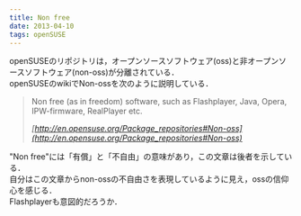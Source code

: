```yaml
---
title: Non free
date: 2013-04-10
tags: openSUSE
---
```


openSUSEのリポジトリは，オープンソースソフトウェア(oss)と非オープンソースソフトウェア(non-oss)が分離されている．<br />openSUSEのwikiでNon-ossを次のように説明している．

> Non free (as in freedom) software, such as Flashplayer, Java, Opera, IPW-firmware, RealPlayer etc.
> 
> <cite>[http://en.opensuse.org/Package_repositories#Non-oss](http://en.opensuse.org/Package_repositories#Non-oss)</cite>

"Non free"には「有償」と「不自由」の意味があり，この文章は後者を示している．<br />
自分はこの文章からnon-ossの不自由さを表現しているように見え，ossの信仰心を感じる．<br />
Flashplayerも意図的だろうか．

